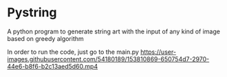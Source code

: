 # Pystring
A python program to generate string art with the input of any kind of image based on greedy algorithm

In order to run the code, just go to the main.py 
https://user-images.githubusercontent.com/54180189/153810869-650754d7-2970-44e6-b8f6-b2c13aed5d60.mp4
